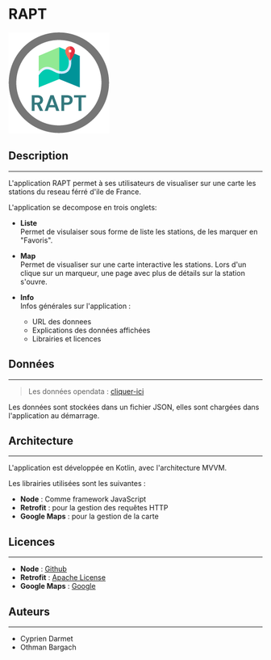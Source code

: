 # RAPT 
![RAPT LOGO](./assets/images/logo_rapt.png)


## Description
---

L'application RAPT permet à ses utilisateurs de visualiser sur une carte les stations du reseau férré d'ile de France.

L'application se decompose en trois onglets:
- **Liste**  
   Permet de visulaiser sous forme de liste les stations, de les marquer en "Favoris".

- **Map**  
   Permet de visualiser sur une carte interactive les stations. Lors d'un clique sur un marqueur, une page avec plus de détails sur la station s'ouvre.

- **Info**  
   Infos générales sur l'application : 
   - URL des donnees
   - Explications des données affichées
   - Librairies et licences

   

## Données
---
>Les données opendata : 
[cliquer-ici](https://data.opendatasoft.com/explore/dataset/gares-et-stations-du-reseau-ferre-dile-de-france-par-ligne%40hauts-de-seine/)

Les données sont stockées dans un fichier JSON, elles sont chargées dans l'application au démarrage.


## Architecture
---
L'application est développée en Kotlin, avec l'architecture MVVM.

Les librairies utilisées sont les suivantes :
- **Node** : Comme framework JavaScript
- **Retrofit** : pour la gestion des requêtes HTTP
- **Google Maps** : pour la gestion de la carte

## Licences
---
- **Node** : [Github](https://github.com/nodejs/node/blob/main/LICENSE)
- **Retrofit** : [Apache License](https://github.com/square/retrofit/blob/master/LICENSE.txt)
- **Google Maps** : [Google](https://developers.google.com/maps/terms-20180207)


## Auteurs
---
- Cyprien Darmet
- Othman Bargach








